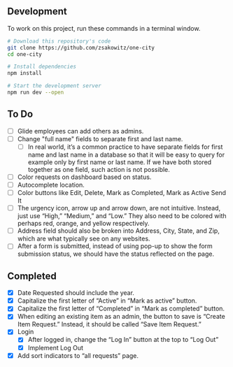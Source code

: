 ## Development

To work on this project, run these commands in a terminal window.

```sh
# Download this repository's code
git clone https://github.com/zsakowitz/one-city
cd one-city

# Install dependencies
npm install

# Start the development server
npm run dev --open
```

## To Do

- [ ] Glide employees can add others as admins.
- [ ] Change "full name" fields to separate first and last name.
  - [ ] In real world, it’s a common practice to have separate fields for first
        name and last name in a database so that it will be easy to query for
        example only by first name or last name. If we have both stored together
        as one field, such action is not possible.
- [ ] Color requests on dashboard based on status.
- [ ] Autocomplete location.
- [ ] Color buttons like Edit, Delete, Mark as Completed, Mark as Active Send It
- [ ] The urgency icon, arrow up and arrow down, are not intuitive. Instead,
      just use “High,” “Medium,” and “Low.” They also need to be colored with
      perhaps red, orange, and yellow respectively.
- [ ] Address field should also be broken into Address, City, State, and Zip,
      which are what typically see on any websites.
- [ ] After a form is submitted, instead of using pop-up to show the form
      submission status, we should have the status reflected on the page.

## Completed

- [x] Date Requested should include the year.
- [x] Capitalize the first letter of “Active” in “Mark as active” button.
- [x] Capitalize the first letter of “Completed” in “Mark as completed” button.
- [x] When editing an existing item as an admin, the button to save is “Create
      Item Request.” Instead, it should be called “Save Item Request.”
- [x] Login
  - [x] After logged in, change the “Log In” button at the top to “Log Out”
  - [x] Implement Log Out
- [x] Add sort indicators to “all requests” page.
